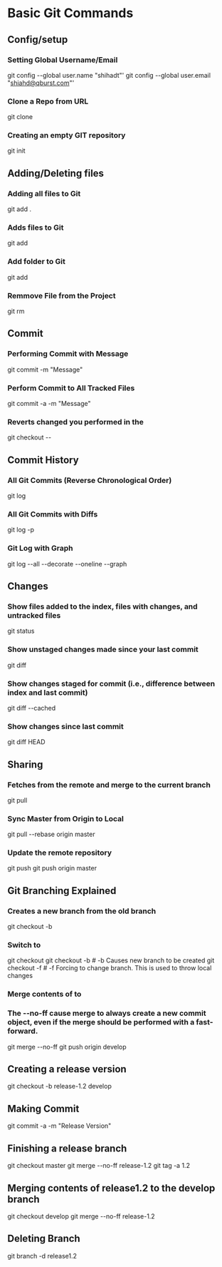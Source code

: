 # Basic Git Commands

## Config/setup
### Setting Global Username/Email
git config --global user.name "shihadt"'
git config --global user.email "shiahd@qburst.com"'

### Clone a Repo from URL
git clone <url>

### Creating an empty GIT repository
git init

## Adding/Deleting files

### Adding all files to Git
git add .

### Adds files to Git
git add <file1> <file2>

### Add folder to Git
git add <foldername>

### Remmove File from the Project
git rm <file1> <file2>

## Commit

### Performing Commit with Message
git commit <file> -m "Message"

### Perform Commit to All Tracked Files
git commit -a -m "Message"

### Reverts changed you performed in the <filename>
git checkout -- <filename>

## Commit History

### All Git Commits (Reverse Chronological Order)
git log

### All Git Commits with Diffs
git log -p

### Git Log with Graph
git log --all --decorate --oneline --graph

## Changes

### Show files added to the index, files with changes, and untracked files
git status

### Show unstaged changes made since your last commit
git diff

### Show changes staged for commit (i.e., difference between index and last commit)
git diff --cached

### Show changes since last commit
git diff HEAD

## Sharing

### Fetches from the remote and merge to the current branch
git pull

### Sync Master from Origin to Local 
git pull --rebase origin master

### Update the remote repository
git push <remote-name> <branch-name>
git push origin master

## Git Branching Explained 

### Creates a new branch from the old branch
git checkout -b <newbranch> <oldbranch>

### Switch to <dbranch>
git checkout <branch>
git checkout -b      # -b Causes new branch to be created
git checkout -f      # -f Forcing to change branch. This is used to throw local changes

### Merge contents of <newbranch> to <oldbranch>
### The --no-ff cause merge to always create a new commit object, even if the merge should be performed with a fast-forward.

git merge --no-ff <newbranch>
git push origin develop

## Creating a release version

git checkout -b release-1.2 develop

## Making Commit

git commit -a -m "Release Version"

## Finishing a release branch

git checkout master
git merge --no-ff release-1.2
git tag -a 1.2

## Merging contents of release1.2 to the develop branch

git checkout develop
git merge --no-ff release-1.2

## Deleting Branch

git branch -d release1.2
